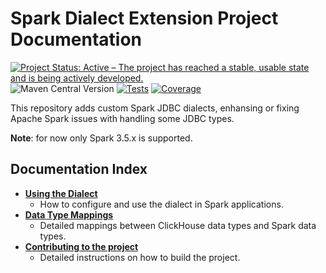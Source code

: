 # Spark Dialect Extension Project Documentation

[![Project Status: Active – The project has reached a stable, usable state and is being actively developed.](https://www.repostatus.org/badges/latest/active.svg)](https://www.repostatus.org/#active)
![Maven Central Version](https://img.shields.io/maven-central/v/io.github.mtsongithub.doetl/spark-dialect-extension_2.12)
[![Tests](https://github.com/MobileTeleSystems/spark-dialect-extension/actions/workflows/tests_clickhouse.yml/badge.svg)](https://github.com/MobileTeleSystems/spark-dialect-extension/actions)
[![Coverage](https://codecov.io/gh/MobileTeleSystems/spark-dialect-extension/branch/develop/graph/badge.svg?token=99FBR0VZ4F)](https://codecov.io/gh/MobileTeleSystems/spark-dialect-extension)

This repository adds custom Spark JDBC dialects, enhansing or fixing Apache Spark issues with handling some JDBC types.

**Note**: for now only Spark 3.5.x is supported.

## Documentation Index

- [**Using the Dialect**](docs/using_the_dialect.md)
  - How to configure and use the dialect in Spark applications.
- [**Data Type Mappings**](docs/data_type_mappings.md)
  - Detailed mappings between ClickHouse data types and Spark data types.
- [**Contributing to the project**](CONTRIBUTING.md)
  - Detailed instructions on how to build the project.
